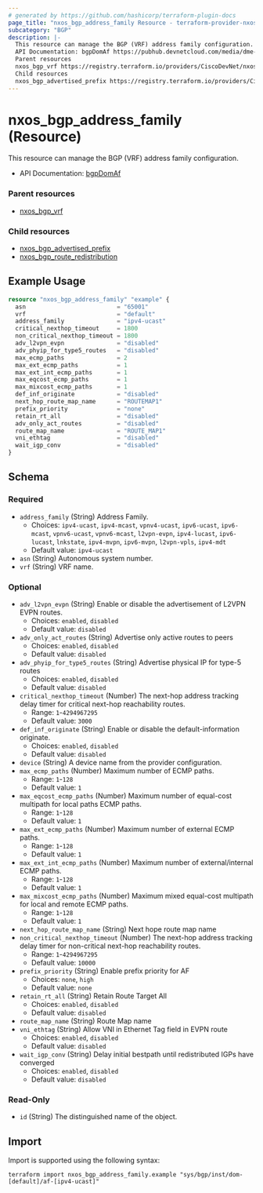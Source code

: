 ```yaml
---
# generated by https://github.com/hashicorp/terraform-plugin-docs
page_title: "nxos_bgp_address_family Resource - terraform-provider-nxos"
subcategory: "BGP"
description: |-
  This resource can manage the BGP (VRF) address family configuration.
  API Documentation: bgpDomAf https://pubhub.devnetcloud.com/media/dme-docs-10-2-2/docs/Routing%20and%20Forwarding/bgp:DomAf/
  Parent resources
  nxos_bgp_vrf https://registry.terraform.io/providers/CiscoDevNet/nxos/latest/docs/resources/bgp_vrf
  Child resources
  nxos_bgp_advertised_prefix https://registry.terraform.io/providers/CiscoDevNet/nxos/latest/docs/resources/bgp_advertised_prefixnxos_bgp_route_redistribution https://registry.terraform.io/providers/CiscoDevNet/nxos/latest/docs/resources/bgp_route_redistribution
---
```


# nxos_bgp_address_family (Resource)

This resource can manage the BGP (VRF) address family configuration.

- API Documentation: [bgpDomAf](https://pubhub.devnetcloud.com/media/dme-docs-10-2-2/docs/Routing%20and%20Forwarding/bgp:DomAf/)

### Parent resources

- [nxos_bgp_vrf](https://registry.terraform.io/providers/CiscoDevNet/nxos/latest/docs/resources/bgp_vrf)

### Child resources

- [nxos_bgp_advertised_prefix](https://registry.terraform.io/providers/CiscoDevNet/nxos/latest/docs/resources/bgp_advertised_prefix)
- [nxos_bgp_route_redistribution](https://registry.terraform.io/providers/CiscoDevNet/nxos/latest/docs/resources/bgp_route_redistribution)

## Example Usage

```terraform
resource "nxos_bgp_address_family" "example" {
  asn                          = "65001"
  vrf                          = "default"
  address_family               = "ipv4-ucast"
  critical_nexthop_timeout     = 1800
  non_critical_nexthop_timeout = 1800
  adv_l2vpn_evpn               = "disabled"
  adv_phyip_for_type5_routes   = "disabled"
  max_ecmp_paths               = 2
  max_ext_ecmp_paths           = 1
  max_ext_int_ecmp_paths       = 1
  max_eqcost_ecmp_paths        = 1
  max_mixcost_ecmp_paths       = 1
  def_inf_originate            = "disabled"
  next_hop_route_map_name      = "ROUTEMAP1"
  prefix_priority              = "none"
  retain_rt_all                = "disabled"
  adv_only_act_routes          = "disabled"
  route_map_name               = "ROUTE_MAP1"
  vni_ethtag                   = "disabled"
  wait_igp_conv                = "disabled"
}
```

<!-- schema generated by tfplugindocs -->
## Schema

### Required

- `address_family` (String) Address Family.
  - Choices: `ipv4-ucast`, `ipv4-mcast`, `vpnv4-ucast`, `ipv6-ucast`, `ipv6-mcast`, `vpnv6-ucast`, `vpnv6-mcast`, `l2vpn-evpn`, `ipv4-lucast`, `ipv6-lucast`, `lnkstate`, `ipv4-mvpn`, `ipv6-mvpn`, `l2vpn-vpls`, `ipv4-mdt`
  - Default value: `ipv4-ucast`
- `asn` (String) Autonomous system number.
- `vrf` (String) VRF name.

### Optional

- `adv_l2vpn_evpn` (String) Enable or disable the advertisement of L2VPN EVPN routes.
  - Choices: `enabled`, `disabled`
  - Default value: `disabled`
- `adv_only_act_routes` (String) Advertise only active routes to peers
  - Choices: `enabled`, `disabled`
  - Default value: `disabled`
- `adv_phyip_for_type5_routes` (String) Advertise physical IP for type-5 routes
  - Choices: `enabled`, `disabled`
  - Default value: `disabled`
- `critical_nexthop_timeout` (Number) The next-hop address tracking delay timer for critical next-hop reachability routes.
  - Range: `1`-`4294967295`
  - Default value: `3000`
- `def_inf_originate` (String) Enable or disable the default-information originate.
  - Choices: `enabled`, `disabled`
  - Default value: `disabled`
- `device` (String) A device name from the provider configuration.
- `max_ecmp_paths` (Number) Maximum number of ECMP paths.
  - Range: `1`-`128`
  - Default value: `1`
- `max_eqcost_ecmp_paths` (Number) Maximum number of equal-cost multipath for local paths ECMP paths.
  - Range: `1`-`128`
  - Default value: `1`
- `max_ext_ecmp_paths` (Number) Maximum number of external ECMP paths.
  - Range: `1`-`128`
  - Default value: `1`
- `max_ext_int_ecmp_paths` (Number) Maximum number of external/internal ECMP paths.
  - Range: `1`-`128`
  - Default value: `1`
- `max_mixcost_ecmp_paths` (Number) Maximum mixed equal-cost multipath for local and remote ECMP paths.
  - Range: `1`-`128`
  - Default value: `1`
- `next_hop_route_map_name` (String) Next hope route map name
- `non_critical_nexthop_timeout` (Number) The next-hop address tracking delay timer for non-critical next-hop reachability routes.
  - Range: `1`-`4294967295`
  - Default value: `10000`
- `prefix_priority` (String) Enable prefix priority for AF
  - Choices: `none`, `high`
  - Default value: `none`
- `retain_rt_all` (String) Retain Route Target All
  - Choices: `enabled`, `disabled`
  - Default value: `disabled`
- `route_map_name` (String) Route Map name
- `vni_ethtag` (String) Allow VNI in Ethernet Tag field in EVPN route
  - Choices: `enabled`, `disabled`
  - Default value: `disabled`
- `wait_igp_conv` (String) Delay initial bestpath until redistributed IGPs have converged
  - Choices: `enabled`, `disabled`
  - Default value: `disabled`

### Read-Only

- `id` (String) The distinguished name of the object.

## Import

Import is supported using the following syntax:

```shell
terraform import nxos_bgp_address_family.example "sys/bgp/inst/dom-[default]/af-[ipv4-ucast]"
```
